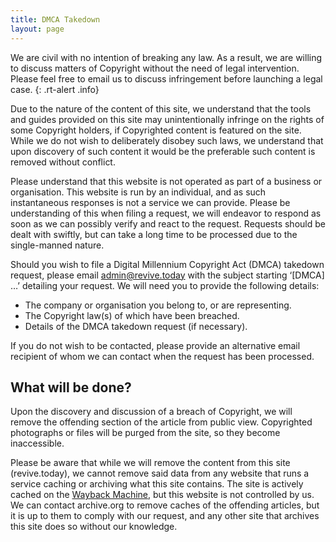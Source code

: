 ```yaml
---
title: DMCA Takedown
layout: page
---
```


We are civil with no intention of breaking any law. As a result, we are willing to discuss matters of Copyright without the need of legal intervention. Please feel free to email us to discuss infringement before launching a legal case.
{: .rt-alert .info}

Due to the nature of the content of this site, we understand that the tools and guides provided on this site may unintentionally infringe on the rights of some Copyright holders, if Copyrighted content is featured on the site. While we do not wish to deliberately disobey such laws, we understand that upon discovery of such content it would be the preferable such content is removed without conflict.

Please understand that this website is not operated as part of a business or organisation. This website is run by an individual, and as such instantaneous responses is not a service we can provide. Please be understanding of this when filing a request, we will endeavor to respond as soon as we can possibly verify and react to the request. Requests should be dealt with swiftly, but can take a long time to be processed due to the single-manned nature.

Should you wish to file a Digital Millennium Copyright Act (DMCA) takedown request, please email [admin@revive.today](mailto:admin@revive.today) with the subject starting ‘\[DMCA\] …’ detailing your request. We will need you to provide the following details:

*   The company or organisation you belong to, or are representing.
*   The Copyright law(s) of which have been breached.
*   Details of the DMCA takedown request (if necessary).

If you do not wish to be contacted, please provide an alternative email recipient of whom we can contact when the request has been processed.

## What will be done?

Upon the discovery and discussion of a breach of Copyright, we will remove the offending section of the article from public view. Copyrighted photographs or files will be purged from the site, so they become inaccessible.

Please be aware that while we will remove the content from this site (revive.today), we cannot remove said data from any website that runs a service caching or archiving what this site contains. The site is actively cached on the [Wayback Machine](https://web.archive.org/web/*/https://revive.today/), but this website is not controlled by us. We can contact archive.org to remove caches of the offending articles, but it is up to them to comply with our request, and any other site that archives this site does so without our knowledge.
